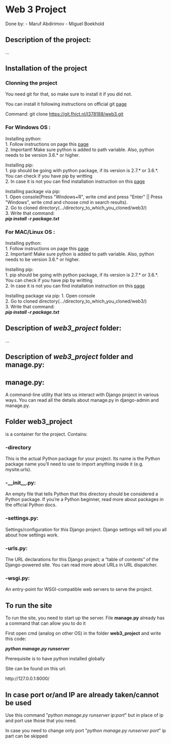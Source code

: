 <h1> Web 3 Project </h1>

Done by:
    - Maruf Abdirimov
    - Miguel Boekhold
    
    
<h2> Description of the project:</h2>

...

<h2> Installation of the project</h2>

<h3> Clonning the project</h3>

You need git for that, so make sure to install it if you did not.

You can install it following instructions on official git <a href="https://git-scm.com/downloads">page</a>

Command:
    git clone https://git.fhict.nl/I378188/web3.git

<h3>For Windows OS : </h3>

Installing python:<br/>
     1. Follow instructions on page this <a href="https://realpython.com/installing-python/">page</a><br/>
     2. Important! Make sure python is added to path variable. Also, python needs to be version 3.6.* or higher.<br/>

Installing pip:<br/>
    1. pip should be going with python package, if its version is 2.7.* or 3.6.*.
     You can check if you have pip by writting<br/>
    2. In case it is not you can find installation instruction on this
     <a href="https://pip.pypa.io/en/stable/installing/">page</a><br/>

Installing package via pip:<br/>
    1. Open console(Press "Windows+R", write cmd and press "Enter"  || Press "Windows", write cmd and choose cmd in search results).<br/>
    2. Go to cloned directory(.../directory_to_which_you_cloned/web3/)<br/>
    3. Write that command:<br/>
        <b><i>pip install -r package.txt</i></b>

<h3>For MAC/Linux OS : </h3>

Installing python:<br/>
     1. Follow instructions on page this <a href="https://realpython.com/installing-python/">page</a><br/>
     2. Important! Make sure python is added to path variable. Also, python needs to be version 3.6.* or higher.<br/>

Installing pip:<br/>
    1. pip should be going with python package, if its version is 2.7.* or 3.6.*.
     You can check if you have pip by writting<br/>
    2. In case it is not you can find installation instruction on this
     <a href="https://pip.pypa.io/en/stable/installing/">page</a><br/>

Installing package via pip:
    1. Open console<br/>
    2. Go to cloned directory(.../directory_to_which_you_cloned/web3/)<br/>
    3. Write that command:<br/>
        <b><i>pip install -r package.txt</i></b>
        
<h2> Description of <i> web3_project </i> folder: </h2>

...

<h2> Description of <i> web3_project </i> folder and manage.py: </h2>


<h2> <b>manage.py</b>:</h2>
A command-line utility that lets us interact with Django project in various ways. You can read all the details about manage.py in django-admin and manage.py.

<h2> Folder <b>web3_project</b></h2> is a container for the project. Contains:

<h3>-<b>directory</b></h3>
<p> This is the actual Python package for your project. Its name is the Python package name you’ll need to use to import anything inside it (e.g. mysite.urls).</p>
<h3>-<b>__init__.py</b>:</h3>
An empty file that tells Python that this directory should be considered a Python package. If you’re a Python beginner, read more about packages in the official Python docs.
<h3>-<b>settings.py</b>:</h3>
Settings/configuration for this Django project. Django settings will tell you all about how settings work.
<h3>-<b>urls.py</b>:</h3>
The URL declarations for this Django project; a “table of contents” of the Django-powered site. You can read more about URLs in URL dispatcher.
<h3>-<b>wsgi.py</b>:</h3>
An entry-point for WSGI-compatible web servers to serve the project.
<h2> To run the site </h2>

<p> To run the site, you need to start up the server. File <b>manage.py</b> already has a command that can allow you to do it</p>
First open cmd (analog on other OS) in the folder <b>web3_project</b> and write this code: 

<b><i>python manage.py runserver</i></b> 

Prerequisite is to have python installed globally
<p>Site can be found on this url: </p>
http://127.0.0.1:8000/ 

<h2>In case port or/and IP are already taken/cannot be used</h2>
<p>Use this command "<i>python manage.py runserver ip:port</i>" but in place of ip and port use those that you need.</p>
In case you need to change only port "<i>python manage.py runserver port</i>" ip part can be skipped 